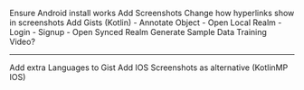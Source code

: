 Ensure Android install works
Add Screenshots
Change how hyperlinks show in screenshots
Add Gists (Kotlin)
    - Annotate Object
    - Open Local Realm
    - Login
    - Signup
    - Open Synced Realm
Generate Sample Data
Training Video?


------

Add extra Languages to Gist
Add IOS Screenshots as alternative (KotlinMP IOS)
